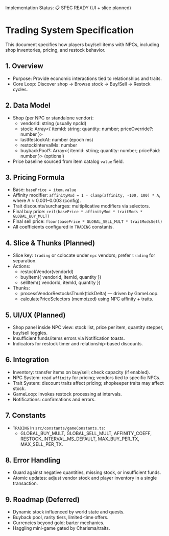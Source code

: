 Implementation Status: 📋 SPEC READY (UI + slice planned)

# Trading System Specification

This document specifies how players buy/sell items with NPCs, including shop inventories, pricing, and restock behavior.

## 1. Overview
- Purpose: Provide economic interactions tied to relationships and traits.
- Core Loop: Discover shop → Browse stock → Buy/Sell → Restock cycles.

## 2. Data Model
- Shop (per NPC or standalone vendor):
	- vendorId: string (usually npcId)
	- stock: Array<{ itemId: string; quantity: number; priceOverride?: number }>
	- lastRestockAt: number (epoch ms)
	- restockIntervalMs: number
	- buybackPool?: Array<{ itemId: string; quantity: number; pricePaid: number }> (optional)
- Price baseline sourced from item catalog `value` field.

## 3. Pricing Formula
- Base: `basePrice = item.value`
- Affinity modifier: `affinityMod = 1 - clamp(affinity, -100, 100) * A`, where A ≈ 0.001–0.003 (config).
- Trait discounts/surcharges: multiplicative modifiers via selectors.
- Final buy price: `ceil(basePrice * affinityMod * traitMods * GLOBAL_BUY_MULT)`
- Final sell price: `floor(basePrice * GLOBAL_SELL_MULT * traitModsSell)`
- All coefficients configured in `TRADING` constants.

## 4. Slice & Thunks (Planned)
- Slice key: `trading` or colocate under `npc` vendors; prefer `trading` for separation.
- Actions:
	- restockVendor(vendorId)
	- buyItem({ vendorId, itemId, quantity })
	- sellItem({ vendorId, itemId, quantity })
- Thunks:
	- processVendorRestocksThunk(tickDelta) — driven by GameLoop.
	- calculatePriceSelectors (memoized) using NPC affinity + traits.

## 5. UI/UX (Planned)
- Shop panel inside NPC view: stock list, price per item, quantity stepper, buy/sell toggles.
- Insufficient funds/items errors via Notification toasts.
- Indicators for restock timer and relationship-based discounts.

## 6. Integration
- Inventory: transfer items on buy/sell; check capacity (if enabled).
- NPC System: read `affinity` for pricing; vendors tied to specific NPCs.
- Trait System: discount traits affect pricing; shopkeeper traits may affect stock.
- GameLoop: invokes restock processing at intervals.
- Notifications: confirmations and errors.

## 7. Constants
- `TRADING` in `src/constants/gameConstants.ts`:
	- GLOBAL_BUY_MULT, GLOBAL_SELL_MULT, AFFINITY_COEFF, RESTOCK_INTERVAL_MS_DEFAULT,
		MAX_BUY_PER_TX, MAX_SELL_PER_TX.

## 8. Error Handling
- Guard against negative quantities, missing stock, or insufficient funds.
- Atomic updates: adjust vendor stock and player inventory in a single transaction.

## 9. Roadmap (Deferred)
- Dynamic stock influenced by world state and quests.
- Buyback pool, rarity tiers, limited-time offers.
- Currencies beyond gold; barter mechanics.
- Haggling mini-game gated by Charisma/traits.
